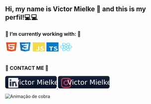 ## Hi, my name is Victor Mielke 👋 and this is my perfil!💻💻

<h3>🌱 I’m currently working with: 🌱</h3>
<div>
  <img alt="html" height="30" width="40" src="./imgs/html5-original.svg">
  <img alt="css" height="30" width="40" src="./imgs/css3-original.svg">
  <img alt="Js" height="30" width="40" src="./imgs/javascript-plain.svg">
  <img alt="ts" height="30" width="40" src="./imgs/typescript-plain.svg">
  <img alt="react" height="30" width="40" src="./imgs/react-original.svg">
</div>

</br>

<h3> 📱 CONTACT ME 📱 </h3>

<div> 
  <a href="https://www.linkedin.com/in/victor-mielke/" target="_blank"><img alt="linkedin victor mielke" src="./imgs/in.svg"> </a>
  <a href="https://www.instagram.com/victor_mielke31/" target="_blank"><img alt="instagram victor mielke" src="./imgs/inst.svg"></a>
</div>

![ Animação de cobra ](https://github.com/vicemanu/vicemanu/blob/output/github-contribution-grid-snake.svg)
